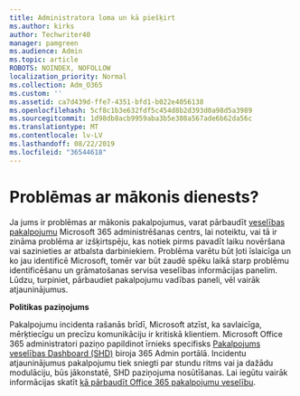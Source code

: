 ```yaml
---
title: Administratora loma un kā piešķirt
ms.author: kirks
author: Techwriter40
manager: pamgreen
ms.audience: Admin
ms.topic: article
ROBOTS: NOINDEX, NOFOLLOW
localization_priority: Normal
ms.collection: Adm_O365
ms.custom: ''
ms.assetid: ca7d439d-ffe7-4351-bfd1-b022e4056138
ms.openlocfilehash: 5cf8c1b3e632fdf5c454d8b2d393d0a98d5a3989
ms.sourcegitcommit: 1d98db8acb9959aba3b5e308a567ade6b62da56c
ms.translationtype: MT
ms.contentlocale: lv-LV
ms.lasthandoff: 08/22/2019
ms.locfileid: "36544618"
---
```

# <a name="experiencing-problems-with-a-cloud-service"></a>Problēmas ar mākonis dienests?

Ja jums ir problēmas ar mākonis pakalpojumus, varat pārbaudīt [veselības pakalpojumu](https://admin.microsoft.com/AdminPortal/Home#/servicehealth) Microsoft 365 administrēšanas centrs, lai noteiktu, vai tā ir zināma problēma ar izšķirtspēju, kas notiek pirms pavadīt laiku novēršana vai sazinieties ar atbalsta darbiniekiem. Problēma varētu būt ļoti īslaicīga un ko jau identificē Microsoft, tomēr var būt zaudē spēku laikā starp problēmu identificēšanu un grāmatošanas servisa veselības informācijas panelim. Lūdzu, turpiniet, pārbaudiet pakalpojumu vadības paneli, vēl vairāk atjauninājumus.

**Politikas paziņojums**

Pakalpojumu incidenta rašanās brīdī, Microsoft atzīst, ka savlaicīga, mērķtiecīgu un precīzu komunikāciju ir kritiskā klientiem. Microsoft Office 365 administratori paziņo papildinot īrnieks specifisks [Pakalpojums veselības Dashboard (SHD)](https://admin.microsoft.com/AdminPortal/Home#/servicehealth) biroja 365 Admin portālā. Incidentu atjauninājumus pakalpojumu tiek sniegti par stundu ritms vai ja dažādu modulāciju, būs jākonstatē, SHD paziņojuma nosūtīšanas. Lai iegūtu vairāk informācijas skatīt [kā pārbaudīt Office 365 pakalpojumu veselību](https://docs.microsoft.com/office365/enterprise/view-service-health).

